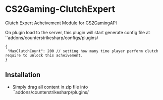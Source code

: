 # CS2Gaming-ClutchExpert
 Clutch Expert Acheivement Module for [CS2GamingAPI](https://github.com/oylsister/CS2GamingAPI/)

 On plugin load to the server, this plugin will start generate config file at ``addons/counterstrikesharp/configs/plugins/
 ```jsonc
{
  "MaxClutchCount": 200 // setting how many time player perform clutch require to unlock this acheivement.
}
 ```

## Installation
- Simply drag all content in zip file into ``addons/counterstrikesharp/plugins/
